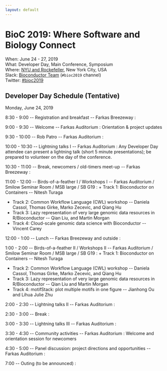 ```yaml
---
layout: default
---
```

# BioC 2019: Where Software and Biology Connect

When: June 24 - 27, 2019<br />
What: Developer Day, Main Conference, Symposium<br />
Where: [NYU and Rockefeller][venue], New York City, USA<br />
Slack: [Bioconductor Team][] (`#bioc2019` channel)<br />
Twitter: [#bioc2019][tweet]<br />

[tweet]: https://twitter.com/hashtag/bioc2019?f=tweets
[venue]: ./travel-accommodations
[Bioconductor Team]: https://bioc-community.herokuapp.com/

## Developer Day Schedule (Tentative)

Monday, June 24, 2019

8:30 - 9:00 -- Registration and breakfast -- Farkas Breezeway
: 
 
9:00 - 9:30 -- Welcome -- Farkas Auditorium
: Orientation & project updates
 
9:30 - 10:00 -- Rob Patro -- Farkas Auditorium
:  
 
10:00 - 10:30 -- Lightning talks I -- Farkas Auditorium
: Any Developer Day attendee can present a lightning talk (short 5
  minute presentations); be prepared to volunteer on the day of the
  conference.
 
10:30 - 11:00 -- Break, newcomers / old-timers meet-up -- Farkas Breezeway
:  
 
11:00 - 12:00 -- Birds-of-a-feather I / Workshops I -- Farkas Auditorium / Smilow Seminar Room / MSB large / SB G19
: + Track 1: Bioconductor on Containers -- Nitesh Turaga
  + Track 2: Common Workflow Language (CWL) workshop -- Daniela
    Cassol, Thomas Girke, Marko Zecevic, and Qiang Hu
  + Track 3: Lazy representation of very large genomic data resources
    in R/Bioconductor -- Qian Liu, and Martin Morgan
  + Track 4: Cloud-scale genomic data science with Bioconductor --
    Vincent Carey
 
12:00 - 1:00 -- Lunch -- Farkas Breezeway and outside
:  
 
1:00 - 2:00 -- Birds-of-a-feather II / Workshops II  -- Farkas Auditorium / Smilow Seminar Room / MSB large / SB G19
: + Track 1: Bioconductor on Containers -- Nitesh Turaga
  + Track 2: Common Workflow Language (CWL) workshop -- Daniela
    Cassol, Thomas Girke, Marko Zecevic, and Qiang Hu
  + Track 3: Lazy representation of very large genomic data resources
    in R/Bioconductor -- Qian Liu and Martin Morgan
  + Track 4: motifStack: plot multiple motifs in one figure --
    Jianhong Ou and Lihua Julie Zhu
 
 
2:00 - 2:30 -- Lightning talks II  -- Farkas Auditorium
:  
 
2:30 - 3:00 -- Break
:  
 
3:00 - 3:30 -- Lightning talks III  -- Farkas Auditorium
:  
 
3:30 - 4:30 -- Community activities -- Farkas Auditorium
: Welcome and orientation session for newcomers
 
4:30 - 5:00 -- Panel discussion: project directions and opportunities -- Farkas Auditorium
:  
 
7:00 -- Outing (to be announced)
:  
 
